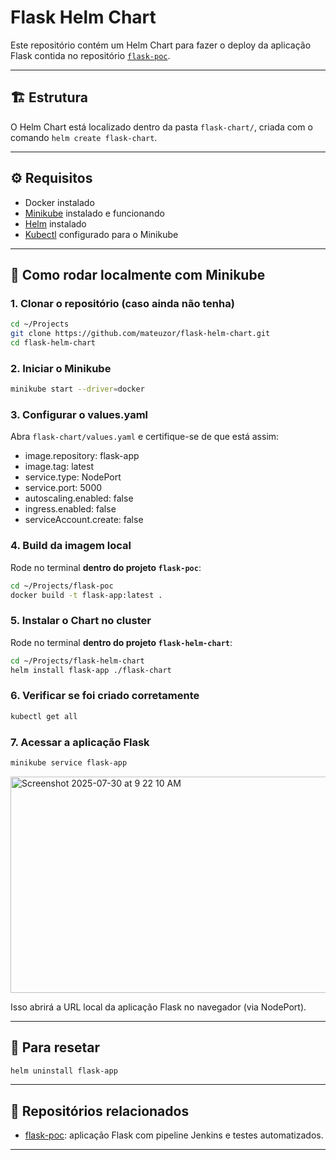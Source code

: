 # Flask Helm Chart

Este repositório contém um Helm Chart para fazer o deploy da aplicação Flask contida no repositório [`flask-poc`](https://github.com/mateuzor/flask-poc).

---

## 🏗️ Estrutura

O Helm Chart está localizado dentro da pasta `flask-chart/`, criada com o comando `helm create flask-chart`.

---

## ⚙️ Requisitos

- Docker instalado
- [Minikube](https://minikube.sigs.k8s.io/) instalado e funcionando
- [Helm](https://helm.sh/) instalado
- [Kubectl](https://kubernetes.io/docs/tasks/tools/) configurado para o Minikube

---

## 🚀 Como rodar localmente com Minikube

### 1. Clonar o repositório (caso ainda não tenha)

```bash
cd ~/Projects
git clone https://github.com/mateuzor/flask-helm-chart.git
cd flask-helm-chart
```

### 2. Iniciar o Minikube

```bash
minikube start --driver=docker
```

### 3. Configurar o values.yaml

Abra `flask-chart/values.yaml` e certifique-se de que está assim:

- image.repository: flask-app
- image.tag: latest
- service.type: NodePort
- service.port: 5000
- autoscaling.enabled: false
- ingress.enabled: false
- serviceAccount.create: false

### 4. Build da imagem local

Rode no terminal **dentro do projeto `flask-poc`**:

```bash
cd ~/Projects/flask-poc
docker build -t flask-app:latest .
```

### 5. Instalar o Chart no cluster

Rode no terminal **dentro do projeto `flask-helm-chart`**:

```bash
cd ~/Projects/flask-helm-chart
helm install flask-app ./flask-chart
```

### 6. Verificar se foi criado corretamente

```bash
kubectl get all
```

### 7. Acessar a aplicação Flask

```bash
minikube service flask-app
```
<img width="835" height="346" alt="Screenshot 2025-07-30 at 9 22 10 AM" src="https://github.com/user-attachments/assets/fffabb93-2ace-40d7-b81c-51abfd66a997" />

Isso abrirá a URL local da aplicação Flask no navegador (via NodePort).

---

## 🔄 Para resetar

```bash
helm uninstall flask-app
```

---

## 🔗 Repositórios relacionados

- [flask-poc](https://github.com/mateuzor/flask-poc): aplicação Flask com pipeline Jenkins e testes automatizados.

---
